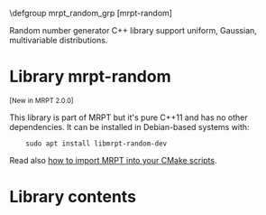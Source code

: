 \defgroup mrpt_random_grp [mrpt-random]

Random number generator C++ library support uniform, Gaussian, multivariable
distributions.


# Library mrpt-random
<small> [New in MRPT 2.0.0] </small>

This library is part of MRPT but it's pure C++11 and has no other dependencies.
It can be installed in Debian-based systems with:

		sudo apt install libmrpt-random-dev

Read also [how to import MRPT into your CMake scripts](mrpt_from_cmake.html).

# Library contents
